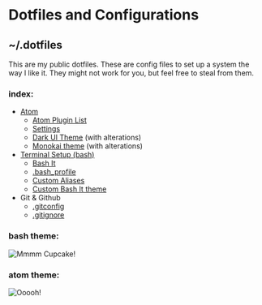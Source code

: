 # Dotfiles and Configurations

## ~/.dotfiles

This are my public dotfiles. These are config files to set up a system the way I like it. They might not work for you, but feel free to steal from them.

### index:

- [Atom](/Atom)
  - [Atom Plugin List](/Atom/atom-plugins.md)
  - [Settings](/Atom/config.cson)
  - [Dark UI Theme](https://atom.io/themes/dark-flat-ui) (with alterations)
  - [Monokai theme](https://atom.io/themes/monokai) (with alterations)
- [Terminal Setup (bash)](/Bash)
  - [Bash It](https://github.com/Bash-it/bash-it)
  - [.bash_profile](/Bash/.bash_profile)
  - [Custom Aliases](/Bash/custom.aliases.bash)
  - [Custom Bash It theme](/Bash/cupcake.theme.bash)
- Git & Github
  - [.gitconfig](/Git/.gitconfig)
  - [.gitignore](/Git/.gitignore)

### bash theme:

![Mmmm Cupcake!](http://cl.ly/image/0e3w3x3s201X/Screen%20Shot%202015-08-05%20at%202.20.16%20PM.png)

### atom theme:

![Ooooh!](https://s3.amazonaws.com/f.cl.ly/items/34243A0K0j0p3n422L3X/Screen%20Shot%202015-08-05%20at%202.17.49%20PM.png)
